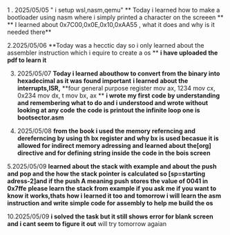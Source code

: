 1   . 2025/05/05 
" i setup wsl,nasm,qemu"
** Today i learned how to make a bootloader using nasm where i simply printed a character on the screeen ** 
** I learned about 0x7C00,0x0E,0x10,0xAA55 , what it does and why is it needed there**

2.2025/05/06
**Today was a hecctic day so i only learned about the assembler instruction which i equire to create a os **
**i have uploaded the pdf to learn it**

3. 2025/05/07
**Today i learned abouthow to convert from the binary into hexadecimal as it was found important**
**i learned about the interrupts,ISR,**
**four general purpose register
mov ax, 1234
 mov cx, 0x234
 mov dx, t
 mov bx, ax
**
**i wrote my first code by understanding and remembering what to do and i understood and wrote without looking at any code**
**the code is printout the infinite loop one is bootsector.asm**

4. 2025/05/08
**from the book i used the memory referncing and dereferncing by using th bx register and why bx is used becasue it is allowed for indirect memory adressing and learned about the[org] directive and for defining string inside the code in the bois screen**

5.2025/05/09
**learned about the stack with example and about the push and pop and the how the stack pointer is calculated so [sp=starting adress-2]and if the push A meaning push stores the value of 0041 in 0x7ffe**
**please learn the stack from example if you ask me if you want to know it works,thats how i learned it too and tomorrow i will learn the asm instruction and write simple code for assembly to help me build the os**

10.2025/05/09
**i solved the task but it still shows error for blank screen and i cant seem to figure it out** will try tomorrow agaian